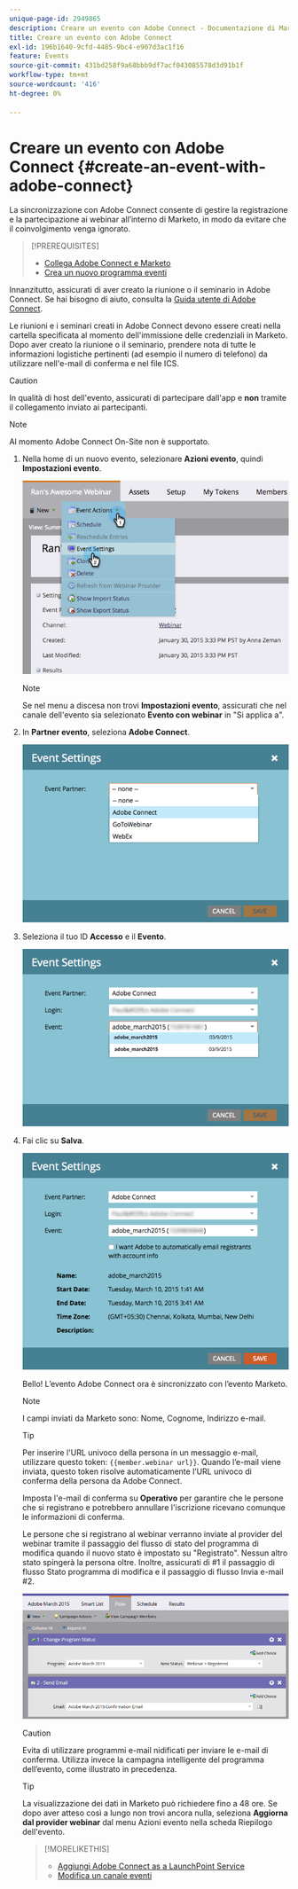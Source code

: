 ```yaml
---
unique-page-id: 2949865
description: Creare un evento con Adobe Connect - Documentazione di Marketo - Documentazione del prodotto
title: Creare un evento con Adobe Connect
exl-id: 196b1640-9cfd-4485-9bc4-e907d3ac1f16
feature: Events
source-git-commit: 431bd258f9a68bbb9df7acf043085578d3d91b1f
workflow-type: tm+mt
source-wordcount: '416'
ht-degree: 0%

---
```


# Creare un evento con Adobe Connect {#create-an-event-with-adobe-connect}

La sincronizzazione con Adobe Connect consente di gestire la registrazione e la partecipazione ai webinar all’interno di Marketo, in modo da evitare che il coinvolgimento venga ignorato.

>[!PREREQUISITES]
>
>* [Collega Adobe Connect e Marketo](/help/marketo/product-docs/administration/additional-integrations/add-adobe-connect-as-a-launchpoint-service.md)
>* [Crea un nuovo programma eventi](/help/marketo/product-docs/demand-generation/events/understanding-events/create-a-new-event-program.md)

Innanzitutto, assicurati di aver creato la riunione o il seminario in Adobe Connect. Se hai bisogno di aiuto, consulta la [Guida utente di Adobe Connect](https://help.adobe.com/en_US/connect/9.0/using/index.html).

Le riunioni e i seminari creati in Adobe Connect devono essere creati nella cartella specificata al momento dell&#39;immissione delle credenziali in Marketo. Dopo aver creato la riunione o il seminario, prendere nota di tutte le informazioni logistiche pertinenti (ad esempio il numero di telefono) da utilizzare nell&#39;e-mail di conferma e nel file ICS.

>[!CAUTION]
>
>In qualità di host dell&#39;evento, assicurati di partecipare dall&#39;app e **non** tramite il collegamento inviato ai partecipanti.

>[!NOTE]
>
>Al momento Adobe Connect On-Site non è supportato.

1. Nella home di un nuovo evento, selezionare **Azioni evento**, quindi **Impostazioni evento**.

   ![](assets/image2015-1-30-15-3a34-3a28.png)

   >[!NOTE]
   >
   >Se nel menu a discesa non trovi **Impostazioni evento**, assicurati che nel canale dell&#39;evento sia selezionato **Evento con webinar** in &quot;Si applica a&quot;.

1. In **Partner evento**, seleziona **Adobe Connect**.

   ![](assets/event-settings-adobe-connect.png)

1. Seleziona il tuo ID **Accesso** e il **Evento**.

   ![](assets/event-settings-select-event-adobe-connect.png)

1. Fai clic su **Salva**.

   ![](assets/event-settings-overview.png)

   Bello! L’evento Adobe Connect ora è sincronizzato con l’evento Marketo.

   >[!NOTE]
   >
   >I campi inviati da Marketo sono: Nome, Cognome, Indirizzo e-mail.

   >[!TIP]
   >
   >Per inserire l&#39;URL univoco della persona in un messaggio e-mail, utilizzare questo token: `{{member.webinar url}}`. Quando l’e-mail viene inviata, questo token risolve automaticamente l’URL univoco di conferma della persona da Adobe Connect.
   >
   >Imposta l&#39;e-mail di conferma su **Operativo** per garantire che le persone che si registrano e potrebbero annullare l&#39;iscrizione ricevano comunque le informazioni di conferma.

   Le persone che si registrano al webinar verranno inviate al provider del webinar tramite il passaggio del flusso di stato del programma di modifica quando il nuovo stato è impostato su &quot;Registrato&quot;. Nessun altro stato spingerà la persona oltre. Inoltre, assicurati di #1 il passaggio di flusso Stato programma di modifica e il passaggio di flusso Invia e-mail #2.

   ![](assets/adobe.png)

   >[!CAUTION]
   >
   >Evita di utilizzare programmi e-mail nidificati per inviare le e-mail di conferma. Utilizza invece la campagna intelligente del programma dell’evento, come illustrato in precedenza.

   >[!TIP]
   >
   >La visualizzazione dei dati in Marketo può richiedere fino a 48 ore. Se dopo aver atteso così a lungo non trovi ancora nulla, seleziona **Aggiorna dal provider webinar** dal menu Azioni evento nella scheda Riepilogo dell&#39;evento.

   >[!MORELIKETHIS]
   >
   >* [Aggiungi Adobe Connect as a LaunchPoint Service](/help/marketo/product-docs/administration/additional-integrations/add-adobe-connect-as-a-launchpoint-service.md)
   >* [Modifica un canale eventi](/help/marketo/product-docs/demand-generation/events/understanding-events/edit-an-event-channel.md)
